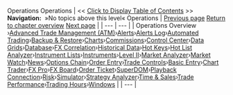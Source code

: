 ﻿
Operations
Operations
| \<\< [Click to Display Table of Contents](operations.md) \>\> **Navigation:**   »No topics above this level«   Operations | [Previous page](performance_tips2-1.md) [Return to chapter overview](welcome-1.md) [Next page](advanced_trade_management_atm-1.md) |
| --- | --- |
| Operations Overview ›[Advanced Trade Management (ATM)](advanced_trade_management_atm-1.md)›[Alerts](alerts-1.md)›[Alerts Log](alerts_log-1.md)›[Automated Trading](automated_trading-1.md)›[Backup \& Restore](backup__restore-1.md)›[Charts](charts-1.md)›[Commissions](understanding_commissions-1.md)›[Control Center](control_center-1.md)›[Data Grids](data_grids-1.md)›[Database](database-1.md)›[FX Correlation](fx-correlation-1.md)›[Historical Data](historical_data_manager-1.md)›[Hot Keys](hot_key_manager-1.md)›[Hot List Analyzer](hot_list_analyzer-1.md)›[Instrument Lists](instrument_lists-1.md)›[Instruments](instruments-1.md)›[Level II](level_ii-1.md)›[Market Analyzer](market_analyzer-1.md)›[Market Watch](market-watch-1.md)›[News](news-1.md)›[Options Chain](option-chain-1.md)›[Order Entry](order_entry-1.md)›[Trade Controls](trade_controls-1.md)›[Basic Entry](basic_entry-1.md)›[Chart Trader](chart_trader-1.md)›[FX Pro](fx_pro-1.md)›[FX Board](fx_board-1.md)›[Order Ticket](order_ticket-1.md)›[SuperDOM](superdom-1.md)›[Playback Connection](playback_connection-1.md)›[Risk](understanding_risks-1.md)›[Simulator](simulation-1.md)›[Strategy Analyzer](strategy_analyzer-1.md)›[Time \& Sales](time__sales-1.md)›[Trade Performance](trade_performance-1.md)›[Trading Hours](trading_hours-1.md)›[Windows](window_tabs-1.md) |
| --- |
